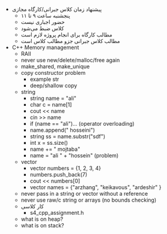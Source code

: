- پیشنهاد زمان کلاس جبرانی/کارگاه مجازی
    - پنجشنبه ساعت ۹ تا ۱۱
    - حضور اجباری نیست
    - کلاس ضبط می‌شود
    - مطالب کارگاه برای انجام پروژه لازم است
    - مطالب کلاس جبرانی جزو مطالب کلاس است
- C++ Memory management
    - RAII
    - never use new/delete/malloc/free again
    - make_shared, make_unique
    - copy constructor problem
        - example str
        - deep/shallow copy
    - string
        - string name = "ali"
        - char c = name[1]
        - cout << name
        - cin >> name
        - if (name == "ali")... (operator overloading)
        - name.append(" hosseini")
        - string ss = name.substr("sdf")
        - int x = ss.size()
        - name += " mojtaba"
        - name = "ali " + "hossein" (problem)
    - vector
        - vector<int> numbers = {1, 2, 3, 4}
        - numbers.push_back(7)
        - cout << numbers[0]
        - vector<string> names = {"arzhang", "keikavous", "ardeshir" }    
    - never pass in a string or vector without a reference
    - never use raw/c string or arrays (no bounds checking)
    - کار کلاسی
        - s4_cpp_assignment.h
    - what is on heap?
    - what is on stack?